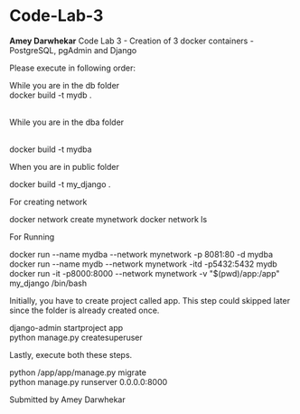# Code-Lab-3
**Amey Darwhekar**
Code Lab 3 - Creation of 3 docker containers - PostgreSQL, pgAdmin and Django

Please execute in following order:

While you are in the db folder
<br>docker build -t mydb .

<br>While you are in the dba folder

<br>docker build -t mydba

When you are in public folder

docker build -t my_django .

For creating network

docker network create mynetwork
docker network ls

For Running

docker run --name mydba --network mynetwork -p 8081:80 -d mydba
<br>docker run --name mydb --network mynetwork -itd -p5432:5432 mydb
<br>docker run -it -p8000:8000 --network mynetwork -v "$(pwd)/app:/app" my_django /bin/bash

Initially, you have to create project called app. This step could skipped later since the folder is already created once.

django-admin startproject app
<br>python manage.py createsuperuser

Lastly, execute both these steps.

python /app/app/manage.py migrate
<br>python manage.py runserver 0.0.0.0:8000

Submitted by Amey Darwhekar
